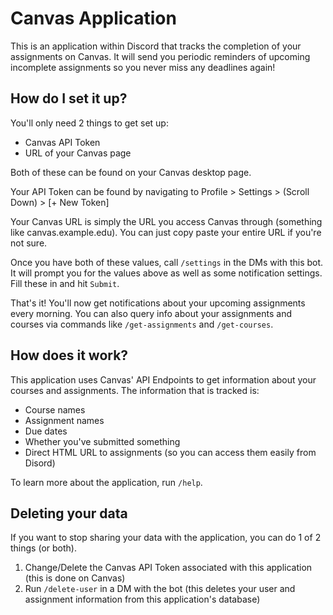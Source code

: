 # Canvas Application
This is an application within Discord that tracks the completion of your assignments on Canvas. It will send you periodic reminders of upcoming incomplete assignments so you never miss any deadlines again!

## How do I set it up?

You'll only need 2 things to get set up:
- Canvas API Token
- URL of your Canvas page

Both of these can be found on your Canvas desktop page.

Your API Token can be found by navigating to Profile > Settings > (Scroll Down) > [+ New Token]

Your Canvas URL is simply the URL you access Canvas through (something like canvas.example.edu). You can just copy paste your entire URL if you're not sure.

Once you have both of these values, call `/settings` in the DMs with this bot. It will prompt you for the values above as well as some notification settings. Fill these in and hit `Submit`.

That's it! You'll now get notifications about your upcoming assignments every morning. You can also query info about your assignments and courses via commands like `/get-assignments` and `/get-courses`. 

## How does it work?

This application uses Canvas' API Endpoints to get information about your courses and assignments. The information that is tracked is:
- Course names
- Assignment names
- Due dates
- Whether you've submitted something
- Direct HTML URL to assignments (so you can access them easily from Disord)

To learn more about the application, run `/help`.

## Deleting your data

If you want to stop sharing your data with the application, you can do 1 of 2 things (or both).

1. Change/Delete the Canvas API Token associated with this application (this is done on Canvas)
2. Run `/delete-user` in a DM with the bot (this deletes your user and assignment information from this application's database)

